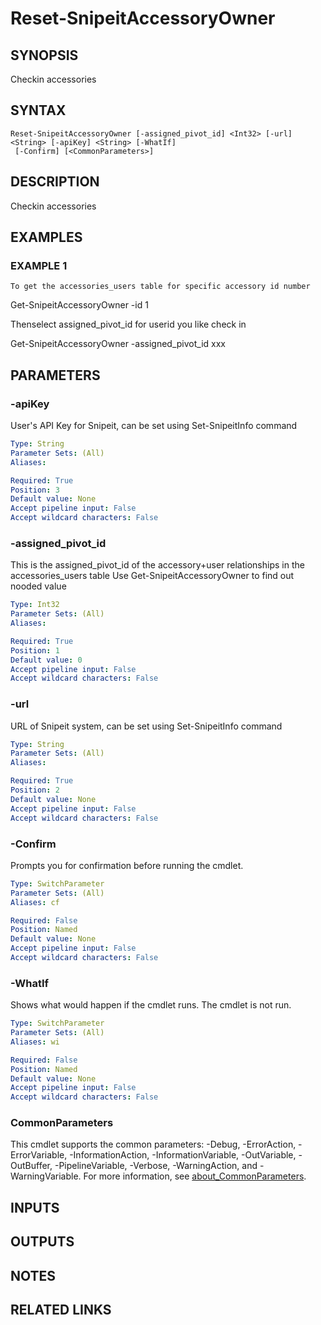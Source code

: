 ﻿---
external help file: SnipeitPS-help.xml
Module Name: SnipeitPS
online version:
schema: 2.0.0
---

# Reset-SnipeitAccessoryOwner

## SYNOPSIS
Checkin  accessories

## SYNTAX

```
Reset-SnipeitAccessoryOwner [-assigned_pivot_id] <Int32> [-url] <String> [-apiKey] <String> [-WhatIf]
 [-Confirm] [<CommonParameters>]
```

## DESCRIPTION
Checkin  accessories

## EXAMPLES

### EXAMPLE 1
```
To get the accessories_users table for specific accessory id number
```

Get-SnipeitAccessoryOwner -id 1

Thenselect  assigned_pivot_id for userid you like check in

Get-SnipeitAccessoryOwner -assigned_pivot_id xxx

## PARAMETERS

### -apiKey
User's API Key for Snipeit, can be set using Set-SnipeitInfo command

```yaml
Type: String
Parameter Sets: (All)
Aliases:

Required: True
Position: 3
Default value: None
Accept pipeline input: False
Accept wildcard characters: False
```

### -assigned_pivot_id
This is the assigned_pivot_id of the accessory+user relationships in the accessories_users table
Use Get-SnipeitAccessoryOwner to find out nooded value

```yaml
Type: Int32
Parameter Sets: (All)
Aliases:

Required: True
Position: 1
Default value: 0
Accept pipeline input: False
Accept wildcard characters: False
```

### -url
URL of Snipeit system, can be set using Set-SnipeitInfo command

```yaml
Type: String
Parameter Sets: (All)
Aliases:

Required: True
Position: 2
Default value: None
Accept pipeline input: False
Accept wildcard characters: False
```

### -Confirm
Prompts you for confirmation before running the cmdlet.

```yaml
Type: SwitchParameter
Parameter Sets: (All)
Aliases: cf

Required: False
Position: Named
Default value: None
Accept pipeline input: False
Accept wildcard characters: False
```

### -WhatIf
Shows what would happen if the cmdlet runs.
The cmdlet is not run.

```yaml
Type: SwitchParameter
Parameter Sets: (All)
Aliases: wi

Required: False
Position: Named
Default value: None
Accept pipeline input: False
Accept wildcard characters: False
```

### CommonParameters
This cmdlet supports the common parameters: -Debug, -ErrorAction, -ErrorVariable, -InformationAction, -InformationVariable, -OutVariable, -OutBuffer, -PipelineVariable, -Verbose, -WarningAction, and -WarningVariable. For more information, see [about_CommonParameters](http://go.microsoft.com/fwlink/?LinkID=113216).

## INPUTS

## OUTPUTS

## NOTES

## RELATED LINKS
